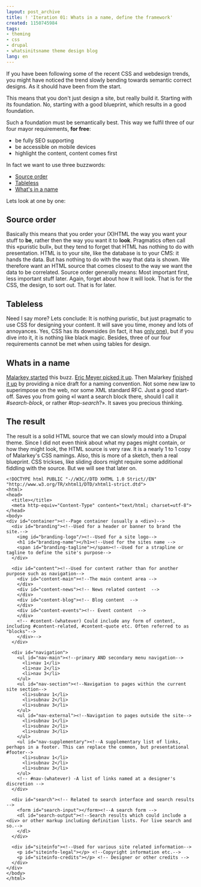 ```yaml
---
layout: post_archive
title: ! 'Iteration 01: Whats in a name, define the framework'
created: 1150745984
tags:
- theming
- css
- drupal
- whatsinitsname theme design blog
lang: en
---
```

If you have been following some of the recent CSS and webdesign trends, you might have noticed the trend slowly bending towards semantic correct designs. As it should have been from the start. 

This means that you don't just design a site, but really build it. Starting with its foundation. No, starting with a good blueprint, which results in a good foundation. 
<!--break-->
Such a foundation must be semantically best. This way we fulfil three of our four mayor requirements, __for free__: 

 * be fully SEO supporting
 * be accessible on mobile devices
 * highlight the content, content comes first

In fact we want to use three buzzwords: 

 * [Source order](http://www.usability.com.au/resources/source-order.cfm)
 * [Tableless](http://www.hotdesign.com/seybold/everything.html)
 * [What's in a name](http://www.stuffandnonsense.co.uk/archives/whats_in_a_name_pt2.html)

Lets look at one by one:
## Source order ##
Basically this means that you order your (X)HTML the way you want your stuff to __be__, rather then the way you want it to __look__. Pragmatics often call this «puristic bull», but they tend to forget that HTML has nothing to do with presentation. HTML is to your site, like the database is to your CMS: it hands the data. But has nothing to do with the way that data is shown. 
We therefore want an HTML source that comes closest to the way we want the data to be correlated. Source order generally means: Most important first, less important stuff later. Again, forget about how it will look. That is for the CSS, the design, to sort out. That is for later.

## Tableless ##
Need I say more? Lets conclude: It is nothing puristic, but just pragmatic to use CSS for designing your content. It will save you time, money and lots of annoyances. Yes, CSS has its downsides (in fact, it has [only one](http://en.wikipedia.org/wiki/Internet_explorer)), but if you dive into it, it is nothing like black magic. Besides, three of our four requirements cannot be met when using tables for design. 

## Whats in a name ##
[Malarkey started](http://www.stuffandnonsense.co.uk/archives/whats_in_a_name.html) this buzz. [Eric Meyer picked it up](http://www.meyerweb.com/eric/thoughts/2004/06/18/elemental-nomenclature/). Then Malarkey [finished it up](http://www.stuffandnonsense.co.uk/archives/whats_in_a_name_pt2.html) by providing a nice draft for a naming convention.
Not some new law to superimpose on the web, nor some XML standard RFC. Just a good start-off. Saves you from going «I want a search block there, should I call it _#search-block_, or rather _#top-search_?». It saves you precious thinking. 

## The result ##
The result is a solid HTML source that we can slowly mould into a Drupal theme.
Since I did not even think about what my pages might contain, or how they might look, the HTML source is very raw. It is a nearly 1 to 1 copy of Malarkey's CSS namings. Also, this is more of a sketch, then a real blueprint. CSS trickses, like sliding doors might require some additional fiddling with the source. But we will see that later on.

    <!DOCTYPE html PUBLIC "-//W3C//DTD XHTML 1.0 Strict//EN" "http://www.w3.org/TR/xhtml1/DTD/xhtml1-strict.dtd">
    <html>
    <head>
      <title></title>
      <meta http-equiv="Content-Type" content="text/html; charset=utf-8">
    </head>
    <body>
    <div id="container"><!--Page container (usually a <div>)-->
      <div id="branding"><!--Used for a header or banner to brand the site.-->
        <img id="branding-logo"/><!--Used for a site logo-->
        <h1 id="branding-name"></h1><!--Used for the sites name -->
        <span id="branding-tagline"></span><!--Used for a strapline or tagline to define the site's purpose-->
      </div>
    
      <div id="content"><!--Used for content rather than for another purpose such as navigation-->
        <div id="content-main"><!--The main content area -->
        </div>
        <div id="content-news"><!-- News related content  -->
        </div>
        <div id="content-blog"><!-- Blog content  -->
        </div>
        <div id="content-events"><!-- Event content  -->
        </div> 
        <!-- #content-(whatever) Could include any form of content, including #content-related, #content-quote etc. Often referred to as "blocks"-->
        </div>-->
      </div>
    
      <div id="navigation">
        <ul id="nav-main"><!--primary AND secondary menu navigation-->
          <li>nav 1</li>
          <li>nav 2</li>
          <li>nav 3</li>
        </ul>
        <ul id="nav-section"><!--Navigation to pages within the current site section-->
          <li>subnav 1</li>
          <li>subnav 2</li>
          <li>subnav 3</li>
        </ul>
        <ul id="nav-external"><!--Navigation to pages outside the site-->
          <li>subnav 1</li>
          <li>subnav 2</li>
          <li>subnav 3</li>
        </ul>
        <ul id="nav-supplementary"><!--A supplementary list of links, perhaps in a footer. This can replace the common, but presentational #footer-->
          <li>subnav 1</li>
          <li>subnav 2</li>
          <li>subnav 3</li>
        </ul>
        <!-- #nav-(whatever) -A list of links named at a designer's discretion -->
      </div>
  
      <div id="search"><!-- Related to search interface and search results  -->
        <form id="search-input"></form><!--A search form -->
        <dl id="search-output"><!--Search results which could include a <div> or other markup including definition lists. For live search and so.-->
        </dl>
      </div>
    
      <div id="siteinfo"><!--Used for various site related information-->
        <p id="siteinfo-legal"></p> <!--Copyright information etc.-->
        <p id="siteinfo-credits"></p> <!-- Designer or other credits -->
      </div>
    </div>
    </body>
    </html>

